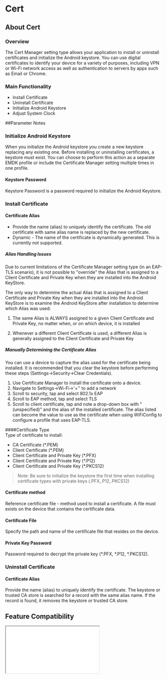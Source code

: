 # Cert

## About Cert

### Overview

The Cert Manager setting type allows your application to install or uninstall certificates and initialize the Android keystore. You can use digital certificates to identify your device for a variety of purposes, including VPN or Wi-Fi network access as well as authentication to servers by apps such as Email or Chrome. 

### Main Functionality

* Install Certificate
* Uninstall Certificate
* Initialize Android Keystore
* Adjust System Clock

##Parameter Notes
### Initialize Android Keystore
When you initialize the Android keystore you create a new keystore replacing any existing one.  Before installing or uninstalling certificates, a keystore must exist. You can choose to perform this action as a separate EMDK profile or include the Certificate Manager setting multiple times in one profile.

#### Keystore Password
Keystore Password is a password required to initialize the Android Keystore.

### Install Certificate

#### Certificate Alias

* Provide the name (alias) to uniquely identify the certificate. The old certificate with same alias name is replaced by the new certificate.
* Dynamic - The name of the certificate is dynamically generated. This is currently not supported.

##### Alias Handling Issues
Due to current limitations of the Certificate Manager setting type (in an EAP-TLS scenario), it is not possible to "override" the Alias that is assigned to a Client Certificate and Private Key when they are installed into the Android KeyStore.

The only way to determine the actual Alias that is assigned to a Client Certificate and Private Key when they are installed into the Android KeyStore is to examine the Android KeyStore after installation to determine which Alias was used:

1. The same Alias is ALWAYS assigned to a given Client Certificate and Private Key, no matter when, or on which device, it is installed

2. Whenever a different Client Certificate is used, a different Alias is generally assigned to the Client Certificate and Private Key

##### Manually Determining the Certificate Alias
You can use a device to capture the alias used for the certificate being installed. It is recommended that you clear the keystore before performing these steps (Settings->Security->Clear Credentials).

1. Use Certificate Manager to install the certificate onto a device.
2. Navigate to Settings->Wi-Fi->'+'' to add a network
3. Scroll to security, tap and select 802.1x EAP
4. Scroll to EAP method, tap and select TLS
5. Scroll to client certificate, tap and note a drop-down box with "(unspecified)" and the alias of the installed certificate. The alias listed can become the value to use as the certificate when using WiFiConfig to configure a profile that uses EAP-TLS.

####Certificate Type  
Type of certificate to install:

* CA Certificate (*.PEM)
* Client Certificate (*.PEM)
* Client Certificate and Private Key (*.PFX)
* Client Certificate and Private Key (*.P12)
* Client Certificate and Private Key (*.PKCS12)

>Note: Be sure to initialize the keystore the first time when installing certificate types with private keys (.PFX,.P12,.PKCS12)

#### Certificate method
Reference certificate file - method used to install a certificate. A file must exists on the device that contains the certificate data.

#### Certificate File
Specify the path and name of the certificate file that resides on the device.

#### Private Key Password
Password required to decrypt the private key (*.PFX, *.P12, *.PKCS12).

### Uninstall Certificate

#### Certificate Alias
Provide the name (alias) to uniquely identify the certificate. The keystore or trusted CA store is searched for a record with the same alias name. If the record is found, it removes the keystore or trusted CA store. 


## Feature Compatibility
<iframe src="compare.html#mx=4.3&csp=CertMgr&os=All&embed=true"></iframe> 
